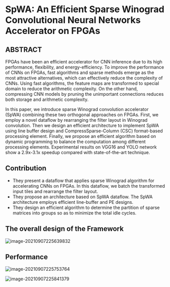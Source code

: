 # SpWA: An Efficient Sparse Winograd Convolutional Neural Networks Accelerator on FPGAs
## ABSTRACT

FPGAs have been an efficient accelerator for CNN inference due to its high performance, flexibility, and energy-efficiency. To improve the performance of CNNs on FPGAs, fast algorithms and sparse methods emerge as the most attractive alternatives, which can effectively reduce the complexity of CNNs. Using fast algorithms, the feature maps are transformed to special domain to reduce the arithmetic complexity. On the other hand, compressing CNN models by pruning the unimportant connections reduces both storage and arithmetic complexity.

In this paper, we introduce sparse Winograd convolution accelerator (SpWA) combining these two orthogonal approaches on FPGAs. First, we employ a novel dataflow by rearranging the filter layout in Winograd convolution. Then we design an efficient architecture to implement SpWA using line buffer design and CompressSparse-Column (CSC) format-based processing element. Finally, we propose an efficient algorithm based on dynamic programming to balance the computation among different processing elements. Experimental results on VGG16 and YOLO network show a 2.9x-3.1x speedup compared with state-of-the-art technique.

## Contribution

- They present a dataflow that applies sparse Winograd algorithm for accelerating CNNs on FPGAs. In this dataflow, we batch the transformed input tiles and rearrange the filter layout.
- They propose an architecture based on SpWA dataflow. The SpWA architecture employs efficient line-buffer and PE designs.
- They design an efficient algorithm to determine the partition of sparse matrices into groups so as to minimize the total idle cycles.

## The overall design of the Framework

![image-20210907225639832](https://gitee.com/feiyipengfei/pic-md1/raw/master/20210907225639.png)

## Performance

![image-20210907225753764](https://gitee.com/feiyipengfei/pic-md1/raw/master/20210907225753.png)

![image-20210907225841379](https://gitee.com/feiyipengfei/pic-md1/raw/master/20210907225841.png)

